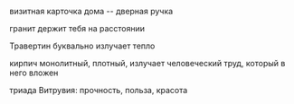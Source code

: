 визитная карточка дома -- дверная ручка

гранит держит тебя на расстоянии

Травертин буквально излучает тепло

кирпич монолитный, плотный, излучает человеческий труд, который в него вложен

триада Витрувия: прочность, польза, красота
